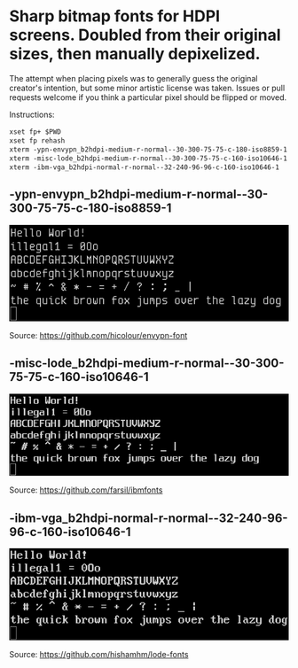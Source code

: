 # Sharp bitmap fonts for HDPI screens. Doubled from their original sizes, then manually depixelized.

The attempt when placing pixels was to generally guess the original creator's intention, but some minor artistic license was taken. Issues or pull requests welcome if you think a particular pixel should be flipped or moved.

Instructions:

```
xset fp+ $PWD
xset fp rehash
xterm -ypn-envypn_b2hdpi-medium-r-normal--30-300-75-75-c-180-iso8859-1
xterm -misc-lode_b2hdpi-medium-r-normal--30-300-75-75-c-160-iso10646-1
xterm -ibm-vga_b2hdpi-normal-r-normal--32-240-96-96-c-160-iso10646-1
```

## -ypn-envypn_b2hdpi-medium-r-normal--30-300-75-75-c-180-iso8859-1

![-ypn-envypn_b2hdpi-medium-r-normal--30-300-75-75-c-180-iso8859-1](envypn.png)

Source: https://github.com/hicolour/envypn-font



## -misc-lode_b2hdpi-medium-r-normal--30-300-75-75-c-160-iso10646-1

![-misc-lode_b2hdpi-medium-r-normal--30-300-75-75-c-160-iso10646-1](lode.png)

Source: https://github.com/farsil/ibmfonts


## -ibm-vga_b2hdpi-normal-r-normal--32-240-96-96-c-160-iso10646-1

![-ibm-vga_b2hdpi-normal-r-normal--32-240-96-96-c-160-iso10646-1](vga.png)

Source: https://github.com/hishamhm/lode-fonts
